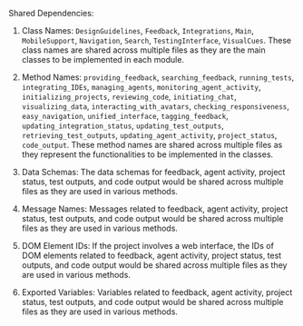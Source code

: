 Shared Dependencies:

1. Class Names: `DesignGuidelines`, `Feedback`, `Integrations`, `Main`, `MobileSupport`, `Navigation`, `Search`, `TestingInterface`, `VisualCues`. These class names are shared across multiple files as they are the main classes to be implemented in each module.

2. Method Names: `providing_feedback`, `searching_feedback`, `running_tests`, `integrating_IDEs`, `managing_agents`, `monitoring_agent_activity`, `initializing_projects`, `reviewing_code`, `initiating_chat`, `visualizing_data`, `interacting_with_avatars`, `checking_responsiveness`, `easy_navigation`, `unified_interface`, `tagging_feedback`, `updating_integration_status`, `updating_test_outputs`, `retrieving_test_outputs`, `updating_agent_activity`, `project_status`, `code_output`. These method names are shared across multiple files as they represent the functionalities to be implemented in the classes.

3. Data Schemas: The data schemas for feedback, agent activity, project status, test outputs, and code output would be shared across multiple files as they are used in various methods.

4. Message Names: Messages related to feedback, agent activity, project status, test outputs, and code output would be shared across multiple files as they are used in various methods.

5. DOM Element IDs: If the project involves a web interface, the IDs of DOM elements related to feedback, agent activity, project status, test outputs, and code output would be shared across multiple files as they are used in various methods.

6. Exported Variables: Variables related to feedback, agent activity, project status, test outputs, and code output would be shared across multiple files as they are used in various methods.